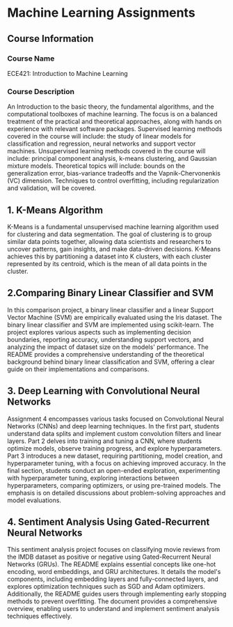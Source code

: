 # Machine Learning Assignments
## Course Information
### Course Name
ECE421: Introduction to Machine Learning

### Course Description
An Introduction to the basic theory, the fundamental algorithms, and the computational toolboxes of machine learning. The focus is on a balanced treatment of the practical and theoretical approaches, along with hands on experience with relevant software packages. Supervised learning methods covered in the course will include: the study of linear models for classification and regression, neural networks and support vector machines. Unsupervised learning methods covered in the course will include: principal component analysis, k-means clustering, and Gaussian mixture models. Theoretical topics will include: bounds on the generalization error, bias-variance tradeoffs and the Vapnik-Chervonenkis (VC) dimension. Techniques to control overfitting, including regularization and validation, will be covered.

## 1. K-Means Algorithm
K-Means is a fundamental unsupervised machine learning algorithm used for clustering and data segmentation. The goal of clustering is to group similar data points together, allowing data scientists and researchers to uncover patterns, gain insights, and make data-driven decisions. K-Means achieves this by partitioning a dataset into K clusters, with each cluster represented by its centroid, which is the mean of all data points in the cluster.

## 2.Comparing Binary Linear Classifier and SVM
In this comparison project, a binary linear classifier and a linear Support Vector Machine (SVM) are empirically evaluated using the Iris dataset. The binary linear classifier and SVM are implemented using scikit-learn. The project explores various aspects such as implementing decision boundaries, reporting accuracy, understanding support vectors, and analyzing the impact of dataset size on the models' performance. The README provides a comprehensive understanding of the theoretical background behind binary linear classification and SVM, offering a clear guide on their implementations and comparisons.

## 3. Deep Learning with Convolutional Neural Networks
Assignment 4 encompasses various tasks focused on Convolutional Neural Networks (CNNs) and deep learning techniques. In the first part, students understand data splits and implement custom convolution filters and linear layers. Part 2 delves into training and tuning a CNN, where students optimize models, observe training progress, and explore hyperparameters. Part 3 introduces a new dataset, requiring partitioning, model creation, and hyperparameter tuning, with a focus on achieving improved accuracy. In the final section, students conduct an open-ended exploration, experimenting with hyperparameter tuning, exploring interactions between hyperparameters, comparing optimizers, or using pre-trained models. The emphasis is on detailed discussions about problem-solving approaches and model evaluations. 

## 4. Sentiment Analysis Using Gated-Recurrent Neural Networks
This sentiment analysis project focuses on classifying movie reviews from the IMDB dataset as positive or negative using Gated-Recurrent Neural Networks (GRUs). The README explains essential concepts like one-hot encoding, word embeddings, and GRU architectures. It details the model's components, including embedding layers and fully-connected layers, and explores optimization techniques such as SGD and Adam optimizers. Additionally, the README guides users through implementing early stopping methods to prevent overfitting. The document provides a comprehensive overview, enabling users to understand and implement sentiment analysis techniques effectively.

